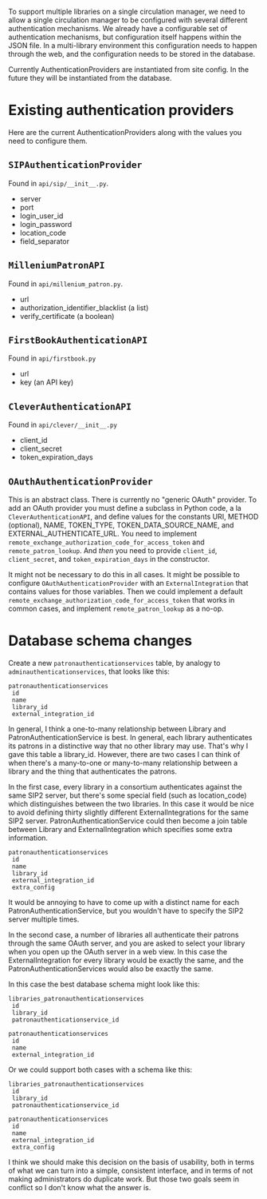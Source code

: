 To support multiple libraries on a single circulation manager, we need to allow a single circulation manager to be configured with several different authentication mechanisms. We already have a configurable set of authentication mechanisms, but configuration itself happens within the JSON file. In a multi-library environment this configuration needs to happen through the web, and the configuration needs to be stored in the database.

Currently AuthenticationProviders are instantiated from site config. In the future they will be instantiated from the database.

# Existing authentication providers

Here are the current AuthenticationProviders along with the values you need to configure them.

## `SIPAuthenticationProvider`

Found in `api/sip/__init__.py`.

* server
* port
* login_user_id
* login_password
* location_code
* field_separator

## `MilleniumPatronAPI`

Found in `api/millenium_patron.py`.

* url
* authorization_identifier_blacklist (a list)
* verify_certificate (a boolean)

## `FirstBookAuthenticationAPI`

Found in `api/firstbook.py`

* url
* key (an API key)

## `CleverAuthenticationAPI`

Found in `api/clever/__init__.py`

* client_id
* client_secret
* token_expiration_days

## `OAuthAuthenticationProvider`

This is an abstract class. There is currently no "generic OAuth" provider. To add an OAuth provider you must define a subclass in Python code, a la `CleverAuthenticationAPI`, and define values for the constants URI, METHOD (optional), NAME, TOKEN_TYPE, TOKEN_DATA_SOURCE_NAME, and EXTERNAL_AUTHENTICATE_URL. You need to implement `remote_exchange_authorization_code_for_access_token` and `remote_patron_lookup`. And _then_ you need to provide `client_id`, `client_secret`, and `token_expiration_days` in the constructor.

It might not be necessary to do this in all cases. It might be possible to configure `OAuthAuthenticationProvider` with an `ExternalIntegration` that contains values for those variables. Then we could implement a default `remote_exchange_authorization_code_for_access_token` that works in common cases, and implement `remote_patron_lookup` as a no-op.

# Database schema changes

Create a new `patronauthenticationservices` table, by analogy to `adminauthenticationservices`, that looks like this:

```
patronauthenticationservices
 id
 name
 library_id
 external_integration_id
```

In general, I think a one-to-many relationship between Library and PatronAuthenticationService is best. In general, each library authenticates its patrons in a distinctive way that no other library may use. That's why I gave this table a library_id. However, there are two cases I can think of when there's a many-to-one or many-to-many relationship between a library and the thing that authenticates the patrons.

In the first case, every library in a consortium authenticates against the same SIP2 server, but there's some special field (such as location_code) which distinguishes between the two libraries. In this case it would be nice to avoid defining thirty slightly different ExternalIntegrations for the same SIP2 server. PatronAuthenticationService could then become a join table between Library and ExternalIntegration which specifies some extra information.

```
patronauthenticationservices
 id
 name
 library_id
 external_integration_id
 extra_config
```

It would be annoying to have to come up with a distinct name for each PatronAuthenticationService, but you wouldn't have to specify the SIP2 server multiple times.

In the second case, a number of libraries all authenticate their patrons through the same OAuth server, and you are asked to select your library when you open up the OAuth server in a web view. In this case the ExternalIntegration for every library would be exactly the same, and the PatronAuthenticationServices would also be exactly the same. 

In this case the best database schema might look like this:

```
libraries_patronauthenticationservices
 id
 library_id
 patronauthenticationservice_id
```

```
patronauthenticationservices
 id
 name
 external_integration_id
```

Or we could support both cases with a schema like this:


```
libraries_patronauthenticationservices
 id
 library_id
 patronauthenticationservice_id
```

```
patronauthenticationservices
 id
 name
 external_integration_id
 extra_config
```

I think we should make this decision on the basis of usability, both in terms of what we can turn into a simple, consistent interface, and in terms of not making administrators do duplicate work. But those two goals seem in conflict so I don't know what the answer is.